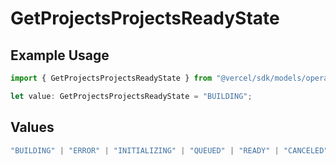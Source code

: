 # GetProjectsProjectsReadyState

## Example Usage

```typescript
import { GetProjectsProjectsReadyState } from "@vercel/sdk/models/operations/getprojects.js";

let value: GetProjectsProjectsReadyState = "BUILDING";
```

## Values

```typescript
"BUILDING" | "ERROR" | "INITIALIZING" | "QUEUED" | "READY" | "CANCELED"
```